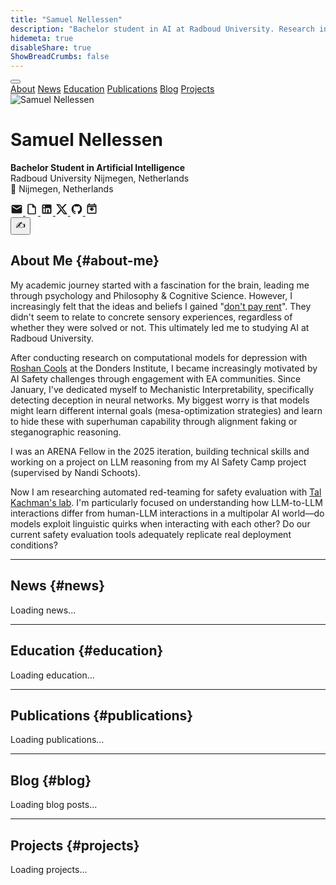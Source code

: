 ```yaml
---
title: "Samuel Nellessen"
description: "Bachelor student in AI at Radboud University. Research interests in AI safety, mechanistic interpretability, and the intersection of artificial and natural intelligence."
hidemeta: true
disableShare: true
ShowBreadCrumbs: false
---
```


<nav class="main-nav">
<div class="nav-container">
<button class="hamburger" onclick="toggleMenu()">
<span></span>
<span></span>
<span></span>
</button>
<div class="nav-links">
<a href="#about-me" class="nav-link">About</a>
<a href="#news" class="nav-link">News</a>
<a href="#education" class="nav-link">Education</a>
<a href="#publications" class="nav-link">Publications</a>
<a href="#blog" class="nav-link">Blog</a>
<a href="#projects" class="nav-link">Projects</a>
</div>
</div>
</nav>

<script>
function toggleMenu() {
    const navContainer = document.querySelector('.nav-container');
    const hamburger = document.querySelector('.hamburger');
    
    navContainer.classList.toggle('active');
    hamburger.classList.toggle('active');
}

// Close menu when clicking on a link
document.querySelectorAll('.nav-link').forEach(link => {
    link.addEventListener('click', () => {
        const navContainer = document.querySelector('.nav-container');
        const hamburger = document.querySelector('.hamburger');
        
        navContainer.classList.remove('active');
        hamburger.classList.remove('active');
    });
});

// Close menu when clicking outside
document.addEventListener('click', (e) => {
    const navContainer = document.querySelector('.nav-container');
    const hamburger = document.querySelector('.hamburger');
    
    if (!navContainer.contains(e.target)) {
        navContainer.classList.remove('active');
        hamburger.classList.remove('active');
    }
});
</script>

<div class="homepage-container">

<div class="profile-header">
<div class="profile-container">
<div class="profile-section">
<img src="picture.png" alt="Samuel Nellessen" class="profile-image">
<div class="profile-info">

# Samuel Nellessen

**Bachelor Student in Artificial Intelligence**  
Radboud University Nijmegen, Netherlands  
📍 Nijmegen, Netherlands

<div class="social-icons">
<a href="mailto:samuelgerrit.nellessen@gmail.com" class="icon-btn" title="Email">
<svg width="20" height="20" viewBox="0 0 24 24" fill="currentColor">
<path d="M20 4H4c-1.1 0-2 .9-2 2v12c0 1.1.9 2 2 2h16c1.1 0 2-.9 2-2V6c0-1.1-.9-2-2-2zm0 4l-8 5-8-5V6l8 5 8-5v2z"/>
</svg>
</a>
<a href="/files/CV.pdf" class="icon-btn" title="CV" target="_blank">
<svg width="20" height="20" viewBox="0 0 24 24" fill="currentColor">
<path d="M14,2H6A2,2 0 0,0 4,4V20A2,2 0 0,0 6,22H18A2,2 0 0,0 20,20V8L14,2M18,20H6V4H13V9H18V20Z"/>
</svg>
</a>
<a href="https://www.linkedin.com/in/samuelnellessen/" class="icon-btn" title="LinkedIn" target="_blank">
<svg width="20" height="20" viewBox="0 0 24 24" fill="currentColor">
<path d="M19 3A2 2 0 0 1 21 5V19A2 2 0 0 1 19 21H5A2 2 0 0 1 3 19V5A2 2 0 0 1 5 3H19M18.5 18.5V13.2A3.26 3.26 0 0 0 15.24 9.94C14.39 9.94 13.4 10.46 12.92 11.24V10.13H10.13V18.5H12.92V13.57C12.92 12.8 13.54 12.17 14.31 12.17A1.4 1.4 0 0 1 15.71 13.57V18.5H18.5M6.88 8.56A1.68 1.68 0 0 0 8.56 6.88C8.56 5.95 7.81 5.19 6.88 5.19A1.69 1.69 0 0 0 5.19 6.88C5.19 7.81 5.95 8.56 6.88 8.56M8.27 18.5V10.13H5.5V18.5H8.27Z"/>
</svg>
</a>
<a href="https://x.com/SamuelNellessen" class="icon-btn" title="X (Twitter)" target="_blank">
<svg width="20" height="20" viewBox="0 0 24 24" fill="currentColor">
<path d="M18.244 2.25h3.308l-7.227 8.26 8.502 11.24H16.17l-5.214-6.817L4.99 21.75H1.68l7.73-8.835L1.254 2.25H8.08l4.713 6.231zm-1.161 17.52h1.833L7.084 4.126H5.117z"/>
</svg>
</a>
<a href="https://github.com/DerOeko" class="icon-btn" title="GitHub" target="_blank">
<svg width="20" height="20" viewBox="0 0 24 24" fill="currentColor">
<path d="M12,2A10,10 0 0,0 2,12C2,16.42 4.87,20.17 8.84,21.5C9.34,21.58 9.5,21.27 9.5,21C9.5,20.77 9.5,20.14 9.5,19.31C6.73,19.91 6.14,17.97 6.14,17.97C5.68,16.81 5.03,16.5 5.03,16.5C4.12,15.88 5.1,15.9 5.1,15.9C6.1,15.97 6.63,16.93 6.63,16.93C7.5,18.45 8.97,18 9.54,17.76C9.63,17.11 9.89,16.67 10.17,16.42C7.95,16.17 5.62,15.31 5.62,11.5C5.62,10.39 6,9.5 6.65,8.79C6.55,8.54 6.2,7.5 6.75,6.15C6.75,6.15 7.59,5.88 9.5,7.17C10.29,6.95 11.15,6.84 12,6.84C12.85,6.84 13.71,6.95 14.5,7.17C16.41,5.88 17.25,6.15 17.25,6.15C17.8,7.5 17.45,8.54 17.35,8.79C18,9.5 18.38,10.39 18.38,11.5C18.38,15.32 16.04,16.16 13.81,16.41C14.17,16.72 14.5,17.33 14.5,18.26C14.5,19.6 14.5,20.68 14.5,21C14.5,21.27 14.66,21.58 15.17,21.5C19.14,20.16 22,16.42 22,12A10,10 0 0,0 12,2Z"/>
</svg>
</a>
<a href="https://fffutu.re/1-on-1s" class="icon-btn" title="Book 1-on-1 Meeting" target="_blank">
<svg width="20" height="20" viewBox="0 0 24 24" fill="currentColor">
<path d="M19,3H18V1H16V3H8V1H6V3H5C3.89,3 3,3.9 3,5V19A2,2 0 0,0 5,21H19A2,2 0 0,0 21,19V5A2,2 0 0,0 19,3M19,19H5V8H19V19M5,6V5H19V6H5M12,16L7,11H10V9H14V11H17L12,16Z"/>
</svg>
</a>
</div>

</div>




</div>

</div>
<div class="haiku-easter-egg">
<button id="haiku-btn" class="haiku-button">✍️</button>
<div id="haiku-output" class="haiku-output" style="display: none;">
  <div class="haiku-text"></div>
  <div class="haiku-loading" style="display: none;">Composing haiku...</div>
</div>
</div>
</div>

## About Me {#about-me}

My academic journey started with a fascination for the brain, leading me through psychology and Philosophy & Cognitive Science. However, I increasingly felt that the ideas and beliefs I gained "<a href="https://www.lesswrong.com/posts/a7n8GdKiAZRX86T5A/making-beliefs-pay-rent-in-anticipated-experiences" target="_blank">don't pay rent</a>". They didn't seem to relate to concrete sensory experiences, regardless of whether they were solved or not. This ultimately led me to studying AI at Radboud University.

After conducting research on computational models for depression with <a href="https://www.roshancools.com/" target="_blank">Roshan Cools</a> at the Donders Institute, I became increasingly motivated by AI Safety challenges through engagement with EA communities. Since January, I've dedicated myself to Mechanistic Interpretability, specifically detecting deception in neural networks. My biggest worry is that models might learn different internal goals (mesa-optimization strategies) and learn to hide these with superhuman capability through alignment faking or steganographic reasoning.

I was an ARENA Fellow in the 2025 iteration, building technical skills and working on a project on LLM reasoning from my AI Safety Camp project (supervised by Nandi Schoots).

Now I am researching automated red-teaming for safety evaluation with <a href="https://www.linkedin.com/in/tal-kachman/" target="_blank">Tal Kachman's lab</a>. I'm particularly focused on understanding how LLM-to-LLM interactions differ from human-LLM interactions in a multipolar AI world—do models exploit linguistic quirks when interacting with each other? Do our current safety evaluation tools adequately replicate real deployment conditions?

---

## News {#news}

<div id="news-content">Loading news...</div>

---

## Education {#education}

<div id="education-content">Loading education...</div>

---

## Publications {#publications}

<div id="publications-content">Loading publications...</div>

---

## Blog {#blog}

<div id="blog-content">Loading blog posts...</div>

---

## Projects {#projects}

<div id="projects-content">Loading projects...</div>




<script>
// Function to load and render content from JSON files
async function loadContent() {
    try {
        // Load News
        const newsResponse = await fetch('/data/news.json');
        const newsData = await newsResponse.json();
        const newsContent = document.getElementById('news-content');
        newsContent.innerHTML = '<ul>' + newsData.map(item => 
            `<li><strong>${item.date}</strong>: ${item.description}</li>`
        ).join('') + '</ul>';

        // Load Education  
        const educationResponse = await fetch('/data/education.json');
        const educationData = await educationResponse.json();
        const educationContent = document.getElementById('education-content');
        educationContent.innerHTML = educationData.map(item => `
            <div class="education-item">
                <p><strong>${item.degree}</strong> <em>(${item.period})</em><br>
                ${item.institution}</p>
                <ul>${item.details.map(detail => `<li>${detail}</li>`).join('')}</ul>
            </div>
        `).join('');

        // Load Publications
        const publicationsResponse = await fetch('/data/publications.json');
        const publicationsData = await publicationsResponse.json();
        const publicationsContent = document.getElementById('publications-content');
        publicationsContent.innerHTML = publicationsData.map(item => `
            <div class="publication-item">
                <p><strong>${item.title}</strong> <em>(${item.year})</em><br>
                ${item.authors.join(', ')}<br>
                <em>${item.venue}</em> | ${item.links.map(link => `<a href="${link.url}" target="_blank">${link.text}</a>`).join(' | ')}</p>
                <p>${item.description}</p>
            </div>
        `).join('<hr>');

        // Load Projects
        const projectsResponse = await fetch('/data/projects.json');
        const projectsData = await projectsResponse.json();
        const projectsContent = document.getElementById('projects-content');
        projectsContent.innerHTML = projectsData.map(item => {
            let linksHtml = '';
            if (item.links && item.links.length > 0) {
                linksHtml = `<p>${item.links.map(link => `<a href="${link.url}" target="_blank">${link.text}</a>`).join(' | ')}</p>`;
            }
            return `
                <div class="project-item">
                    <p><strong>${item.title}</strong> <em>(${item.status})</em></p>
                    <p>${item.description}</p>
                    ${linksHtml}
                </div>
            `;
        }).join('');

        // Load Blog
        const blogResponse = await fetch('/data/blog.json');
        const blogData = await blogResponse.json();
        const blogContent = document.getElementById('blog-content');
        blogContent.innerHTML = blogData.map(item => {
            let linksHtml = '';
            if (item.links && item.links.length > 0) {
                linksHtml = `<p>${item.links.map(link => `<a href="${link.url}" target="_blank">${link.text}</a>`).join(' | ')}</p>`;
            }
            return `
                <div class="blog-item">
                    <p><strong>${item.title}</strong> <em>(${item.status})</em></p>
                    <p>${item.description}</p>
                    ${linksHtml}
                </div>
            `;
        }).join('<hr>');

    } catch (error) {
        console.error('Error loading content:', error);
        // Fallback content if JSON loading fails
        document.getElementById('news-content').innerHTML = 'Unable to load news content.';
        document.getElementById('education-content').innerHTML = 'Unable to load education content.';
        document.getElementById('publications-content').innerHTML = 'Unable to load publications content.';
        document.getElementById('projects-content').innerHTML = 'Unable to load projects content.';
        document.getElementById('blog-content').innerHTML = 'Unable to load blog content.';
    }
}

// Load content when page loads
document.addEventListener('DOMContentLoaded', () => {
    loadContent();
    initializeHaikuGenerator();
});

// Vercel Analytics
(function() {
    var script = document.createElement('script');
    script.defer = true;
    script.src = 'https://va.vercel-scripts.com/v1/script.js';
    script.onload = function() {
        window.va && window.va('pageview');
    };
    document.head.appendChild(script);
})();

// Vercel Speed Insights
(function() {
    var script = document.createElement('script');
    script.defer = true;
    script.src = 'https://va.vercel-scripts.com/v1/speed-insights/script.js';
    document.head.appendChild(script);
})();

// Initialize haiku generator
function initializeHaikuGenerator() {
    const haikuBtn = document.getElementById('haiku-btn');
    const profileImage = document.querySelector('.profile-image');
    const haikuOutput = document.getElementById('haiku-output');
    const haikuText = haikuOutput.querySelector('.haiku-text');
    const haikuLoading = haikuOutput.querySelector('.haiku-loading');
    
    // Function to generate haiku (shared by both button and image)
    const generateHaikuHandler = async () => {
        try {
            // Disable button and show loading
            haikuBtn.disabled = true;
            haikuOutput.style.display = 'block';
            haikuLoading.style.display = 'block';
            haikuText.style.display = 'none';
            
            // Get website content for context
            const websiteContent = extractWebsiteContent();
            
            // Generate haiku with loading animation
            const haiku = await generateHaiku(websiteContent);
            
            // Hide loading, show haiku container, then type it out
            haikuLoading.style.display = 'none';
            haikuText.style.display = 'block';
            await typeHaiku(haiku, haikuText);
            
        } catch (error) {
            console.error('Failed to generate haiku:', error);
            haikuLoading.style.display = 'none';
            haikuText.style.display = 'block';
            haikuText.textContent = 'Poetry failed to bloom\nTechnical difficulties\nPlease try again soon';
        } finally {
            haikuBtn.disabled = false;
        }
    };
    
    // Add event listeners to both button and profile image
    haikuBtn.addEventListener('click', generateHaikuHandler);
    profileImage.addEventListener('click', generateHaikuHandler);
}

// Extract website content for haiku context
function extractWebsiteContent() {
    const sections = {
        name: "Samuel Nellessen",
        role: "Bachelor Student in Artificial Intelligence",
        university: "Radboud University Nijmegen, Netherlands",
        interests: "AI safety, mechanistic interpretability, computational neuroscience",
        currentWork: "Research Assistant at Donders Institute",
        fellowship: "Neurotech Foresight Fellow"
    };
    return sections;
}

// Generate haiku with fun loading messages and typing animation
async function generateHaiku(content) {
    const loadingMessages = [
        "Counting syllables...",
        "Seeking inspiration...",
        "Channeling inner poet...",
        "Consulting the muses...",
        "Arranging words artfully...",
        "Meditating on haiku form...",
        "Gathering poetic thoughts..."
    ];
    
    const poems = [
        "A student in Nijmegen studies,\nAI safety research, he muddles\nThrough neural nets and code,\nDown the academic road,\nWith coffee stains and mental huddles.",
        
        "Bachelor's degree in progress,\nSwitched from philosophy (more or less).\nNow at Donders Institute,\nMaking models compute\nWhile avoiding thesis stress.",
        
        "From Germany to Netherlands,\nCollecting academic strands.\nMechanistic interpretability\nSounds like responsibility,\nBut mostly it's just reading papers and taking stands.",
        
        "Research Assistant by day,\nBlog writer when time allows, they say.\nSubstack posts and LessWrong thoughts,\nSharing what research has taught,\nIn that particular academic way.",
        
        "Neurotech Fellow sounds impressive,\nThough the work can be obsessive.\nPeering into model layers,\nJoining the AI safety players,\nHoping the field stays progressive.",
        
        "Radboud University halls,\nWhere many a student crawls\nThrough problem sets and papers,\nLike most academic capers,\nAnswering knowledge's calls.",
        
        "Publications starting to appear,\nArXiv preprints drawing near.\nThe academic game begins,\nWith its losses and its wins,\nYear by year, career by career.",
        
        "Computational neuroscience,\nSounds complex (because it is, hence\nThe long hours in the lab,\nTrying not to grab\nToo much coffee for sustenance).",
        
        "AI safety conferences attended,\nNetworking skills extended.\nThough sometimes wonder,\nAmid the academic thunder,\nIf the world will be defended.",
        
        "A profile on the internet,\nShowing projects, not done yet.\nFrom mice studies to LLMs,\nNavigating academic systems,\nJust another student's bet."
    ];
    
    return new Promise(resolve => {
        // Show random loading message
        const loadingMsg = loadingMessages[Math.floor(Math.random() * loadingMessages.length)];
        const haikuLoading = document.querySelector('.haiku-loading');
        haikuLoading.textContent = loadingMsg;
        
        // Wait 1 second, then return random poem
        setTimeout(() => {
            const randomPoem = poems[Math.floor(Math.random() * poems.length)];
            resolve(randomPoem);
        }, 1000);
    });
}

// Type out haiku with animation
function typeHaiku(text, element) {
    return new Promise(resolve => {
        element.textContent = '';
        let currentIndex = 0;
        
        function typeNextCharacter() {
            if (currentIndex < text.length) {
                element.textContent = text.substring(0, currentIndex + 1);
                currentIndex++;
                
                // Longer pause for line breaks, shorter for characters
                const delay = text[currentIndex - 1] === '\n' ? 200 : 50;
                setTimeout(typeNextCharacter, delay);
            } else {
                resolve();
            }
        }
        
        typeNextCharacter();
    });
}
</script>

</div>


